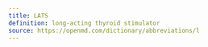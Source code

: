 ```yaml
---
title: LATS
definition: long-acting thyroid stimulator
source: https://openmd.com/dictionary/abbreviations/l
---
```

